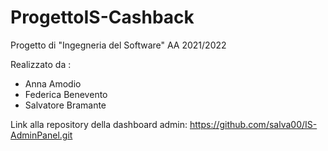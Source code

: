 # ProgettoIS-Cashback

Progetto di "Ingegneria del Software" AA 2021/2022

Realizzato da :
- Anna Amodio
- Federica Benevento
- Salvatore Bramante

Link alla repository della dashboard admin: https://github.com/salva00/IS-AdminPanel.git
